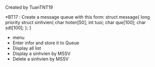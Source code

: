 Created by TuanTNT19

*BT17 : Create a message queue with this form:
struct message{
    long priority <MSSV>
    struct sinhvien{
        char hoten[50];
        int tuoi;
        char que[100];
        char sdt[100];
    };
}

- menu
- Enter infor and store it to Queue
- Display all list 
- Display a sinhvien by MSSV
- Delete a sinhvien by MSSV
